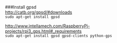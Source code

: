 ###Install gpsd  
http://catb.org/gpsd/#downloads  
`sudo apt-get install gpsd`  


http://www.intellamech.com/RaspberryPi-projects/rpi3_gps.html#_requirements  
`sudo apt-get install gpsd gpsd-clients python-gps`  

###

